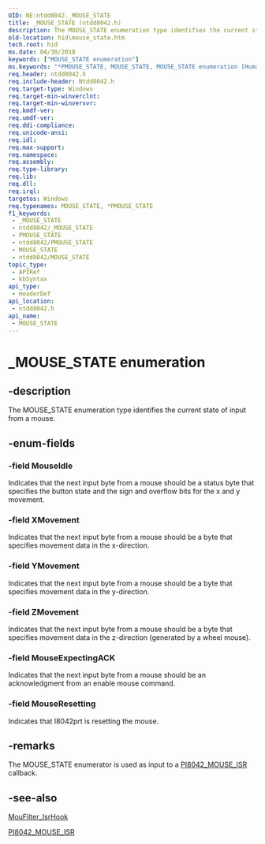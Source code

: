 ```yaml
---
UID: NE:ntdd8042._MOUSE_STATE
title: _MOUSE_STATE (ntdd8042.h)
description: The MOUSE_STATE enumeration type identifies the current state of input from a mouse.
old-location: hid\mouse_state.htm
tech.root: hid
ms.date: 04/30/2018
keywords: ["MOUSE_STATE enumeration"]
ms.keywords: "*PMOUSE_STATE, MOUSE_STATE, MOUSE_STATE enumeration [Human Input Devices], MouseExpectingACK, MouseIdle, MouseResetting, PMOUSE_STATE, PMOUSE_STATE enumeration pointer [Human Input Devices], XMovement, YMovement, ZMovement, _MOUSE_STATE, hid.mouse_state, i8042ref_80f54e52-c6ff-4346-ba46-708cce3af17c.xml, ntdd8042/MOUSE_STATE, ntdd8042/MouseExpectingACK, ntdd8042/MouseIdle, ntdd8042/MouseResetting, ntdd8042/PMOUSE_STATE, ntdd8042/XMovement, ntdd8042/YMovement, ntdd8042/ZMovement"
req.header: ntdd8042.h
req.include-header: Ntdd8042.h
req.target-type: Windows
req.target-min-winverclnt: 
req.target-min-winversvr: 
req.kmdf-ver: 
req.umdf-ver: 
req.ddi-compliance: 
req.unicode-ansi: 
req.idl: 
req.max-support: 
req.namespace: 
req.assembly: 
req.type-library: 
req.lib: 
req.dll: 
req.irql: 
targetos: Windows
req.typenames: MOUSE_STATE, *PMOUSE_STATE
f1_keywords:
 - _MOUSE_STATE
 - ntdd8042/_MOUSE_STATE
 - PMOUSE_STATE
 - ntdd8042/PMOUSE_STATE
 - MOUSE_STATE
 - ntdd8042/MOUSE_STATE
topic_type:
 - APIRef
 - kbSyntax
api_type:
 - HeaderDef
api_location:
 - ntdd8042.h
api_name:
 - MOUSE_STATE
---
```


# _MOUSE_STATE enumeration


## -description

The MOUSE_STATE enumeration type identifies the current state of input from a mouse.

## -enum-fields

### -field MouseIdle

Indicates that the next input byte from a mouse should be a status byte that specifies the button state and the sign and overflow bits for the x and y movement.

### -field XMovement

Indicates that the next input byte from a mouse should be a byte that specifies movement data in the x-direction.

### -field YMovement

Indicates that the next input byte from a mouse should be a byte that specifies movement data in the y-direction.

### -field ZMovement

Indicates that the next input byte from a mouse should be a byte that specifies movement data in the z-direction (generated by a wheel mouse).

### -field MouseExpectingACK

Indicates that the next input byte from a mouse should be an acknowledgment from an enable mouse command.

### -field MouseResetting

Indicates that I8042prt is resetting the mouse.

## -remarks

The MOUSE_STATE enumerator is used as input to a <a href="/windows-hardware/drivers/ddi/ntdd8042/nc-ntdd8042-pi8042_mouse_isr">PI8042_MOUSE_ISR</a> callback.

## -see-also

<a href="/previous-versions/ff542379(v=vs.85)">MouFilter_IsrHook</a>



<a href="/windows-hardware/drivers/ddi/ntdd8042/nc-ntdd8042-pi8042_mouse_isr">PI8042_MOUSE_ISR</a>
